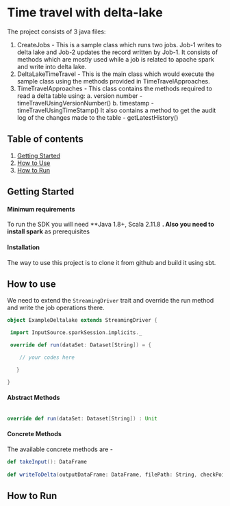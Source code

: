 # Time travel with delta-lake
  
The project consists of 3 java files:
1. CreateJobs - This is a sample class which runs two jobs. Job-1 writes to delta lake and Job-2 updates the record written by Job-1.
It consists of methods which are mostly used while a job is related to apache spark and write into delta lake.  
2. DeltaLakeTimeTravel - This is the main class which would execute the sample class using the methods provided in TimeTravelApproaches. 
3. TimeTravelApproaches - This class contains the methods required to read a delta table using:
a. version number - timeTravelUsingVersionNumber()
b. timestamp - timeTravelUsingTimeStamp()
It also contains a method to get the audit log of the changes made to the table - getLatestHistory()

## Table of contents  
1. [Getting Started](#Getting-Started)  
2. [How to Use](#How-to-Use)  
3. [How to Run](#How-to-Run)  

  
## Getting Started  
#### Minimum requirements  
To run the SDK you will need  **Java 1.8+, Scala 2.11.8 **.   Also you need to install spark** as prerequisites
  
#### Installation  
The way to use this project is to clone it from github and build it using sbt.  
  
## How to use   
We need to extend the `StreamingDriver` trait and override the run method and write the job operations there.  

  
```scala  
object ExampleDeltalake extends StreamingDriver {

 import InputSource.sparkSession.implicits._

 override def run(dataSet: Dataset[String]) = {

    // your codes here

   }

}

```  
  
#### Abstract Methods  
```scala 
 
override def run(dataSet: Dataset[String]) : Unit

```  
  
#### Concrete Methods  
  
The available concrete methods are -   
  
```scala  
def takeInput(): DataFrame
 
def writeToDelta(outputDataFrame: DataFrame, filePath: String, checkPointPath: String)

```  
## How to Run 


